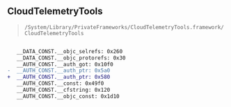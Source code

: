 ## CloudTelemetryTools

> `/System/Library/PrivateFrameworks/CloudTelemetryTools.framework/CloudTelemetryTools`

```diff

   __DATA_CONST.__objc_selrefs: 0x260
   __DATA_CONST.__objc_protorefs: 0x30
   __AUTH_CONST.__auth_got: 0x10f0
-  __AUTH_CONST.__auth_ptr: 0x5a0
+  __AUTH_CONST.__auth_ptr: 0x580
   __AUTH_CONST.__const: 0x49f0
   __AUTH_CONST.__cfstring: 0x120
   __AUTH_CONST.__objc_const: 0x1d10

```
